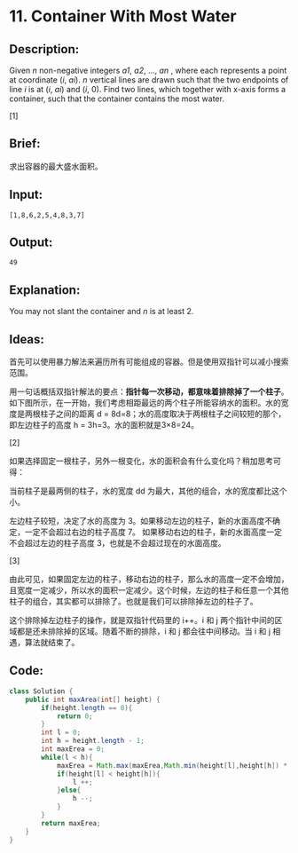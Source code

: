 # 11. Container With Most Water

## Description:

Given *n* non-negative integers *a1*, *a2*, ..., *an* , where each represents a point at coordinate (*i*, *ai*). *n* vertical lines are drawn such that the two endpoints of line *i* is at (*i*, *ai*) and (*i*, 0). Find two lines, which together with x-axis forms a container, such that the container contains the most water.

[1]

## Brief:

求出容器的最大盛水面积。

## Input:

```
[1,8,6,2,5,4,8,3,7]
```

## Output:

```
49
```

## Explanation:

You may not slant the container and *n* is at least 2.

## Ideas:

首先可以使用暴力解法来遍历所有可能组成的容器。但是使用双指针可以减小搜索范围。

用一句话概括双指针解法的要点：**指针每一次移动，都意味着排除掉了一个柱子**。如下图所示，在一开始，我们考虑相距最远的两个柱子所能容纳水的面积。水的宽度是两根柱子之间的距离 d = 8d=8；水的高度取决于两根柱子之间较短的那个，即左边柱子的高度 h = 3h=3。水的面积就是3×8=24。

[2]

如果选择固定一根柱子，另外一根变化，水的面积会有什么变化吗？稍加思考可得：

当前柱子是最两侧的柱子，水的宽度 dd 为最大，其他的组合，水的宽度都比这个小。

左边柱子较短，决定了水的高度为 3。如果移动左边的柱子，新的水面高度不确定，一定不会超过右边的柱子高度 7。
		如果移动右边的柱子，新的水面高度一定不会超过左边的柱子高度 3，也就是不会超过现在的水面高度。

[3]

由此可见，如果固定左边的柱子，移动右边的柱子，那么水的高度一定不会增加，且宽度一定减少，所以水的面积一定减少。这个时候，左边的柱子和任意一个其他柱子的组合，其实都可以排除了。也就是我们可以排除掉左边的柱子了。

这个排除掉左边柱子的操作，就是双指针代码里的 i++。i 和 j 两个指针中间的区域都是还未排除掉的区域。随着不断的排除，i 和 j 都会往中间移动。当 i 和 j 相遇，算法就结束了。

## Code:

```java
class Solution {
    public int maxArea(int[] height) {
        if(height.length == 0){
            return 0;
        }
        int l = 0;
        int h = height.length - 1;
        int maxErea = 0;
        while(l < h){
            maxErea = Math.max(maxErea,Math.min(height[l],height[h]) * (h - l));
            if(height[l] < height[h]){
                l ++;
            }else{
                h --;
            }
        }
        return maxErea;
    }
}
```

